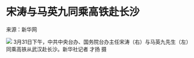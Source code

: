 # 宋涛与马英九同乘高铁赴长沙

来源：新华网

![](https://inews.gtimg.com/news_bt/OVDSXsCDuJEVJufjqdW_bLSI-HF8xzFrFThE6ytXYInY4AA/1000)
3月31日下午，中共中央台办、国务院台办主任宋涛（右）与马英九先生（左）同乘高铁从武汉赴长沙。新华社记者 才扬 摄

